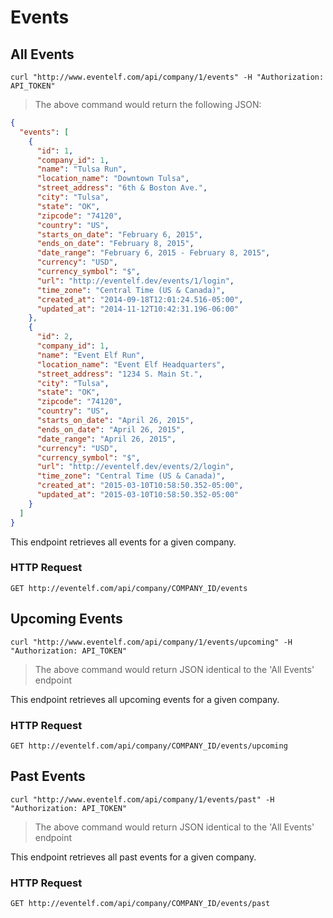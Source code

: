 # Events

## All Events

```shell
curl "http://www.eventelf.com/api/company/1/events" -H "Authorization: API_TOKEN"
```

> The above command would return the following JSON:

```json
{
  "events": [
    {
      "id": 1,
      "company_id": 1,
      "name": "Tulsa Run",
      "location_name": "Downtown Tulsa",
      "street_address": "6th & Boston Ave.",
      "city": "Tulsa",
      "state": "OK",
      "zipcode": "74120",
      "country": "US",
      "starts_on_date": "February 6, 2015",
      "ends_on_date": "February 8, 2015",
      "date_range": "February 6, 2015 - February 8, 2015",
      "currency": "USD",
      "currency_symbol": "$",
      "url": "http://eventelf.dev/events/1/login",
      "time_zone": "Central Time (US & Canada)",
      "created_at": "2014-09-18T12:01:24.516-05:00",
      "updated_at": "2014-11-12T10:42:31.196-06:00"
    },
    {
      "id": 2,
      "company_id": 1,
      "name": "Event Elf Run",
      "location_name": "Event Elf Headquarters",
      "street_address": "1234 S. Main St.",
      "city": "Tulsa",
      "state": "OK",
      "zipcode": "74120",
      "country": "US",
      "starts_on_date": "April 26, 2015",
      "ends_on_date": "April 26, 2015",
      "date_range": "April 26, 2015",
      "currency": "USD",
      "currency_symbol": "$",
      "url": "http://eventelf.dev/events/2/login",
      "time_zone": "Central Time (US & Canada)",
      "created_at": "2015-03-10T10:58:50.352-05:00",
      "updated_at": "2015-03-10T10:58:50.352-05:00"
    }
  ]
}
```

This endpoint retrieves all events for a given company.

### HTTP Request

`GET http://eventelf.com/api/company/COMPANY_ID/events`

## Upcoming Events

```shell
curl "http://www.eventelf.com/api/company/1/events/upcoming" -H "Authorization: API_TOKEN"
```

> The above command would return JSON identical to the 'All Events' endpoint

This endpoint retrieves all upcoming events for a given company.

### HTTP Request

`GET http://eventelf.com/api/company/COMPANY_ID/events/upcoming`

## Past Events

```shell
curl "http://www.eventelf.com/api/company/1/events/past" -H "Authorization: API_TOKEN"
```

> The above command would return JSON identical to the 'All Events' endpoint

This endpoint retrieves all past events for a given company.

### HTTP Request

`GET http://eventelf.com/api/company/COMPANY_ID/events/past`